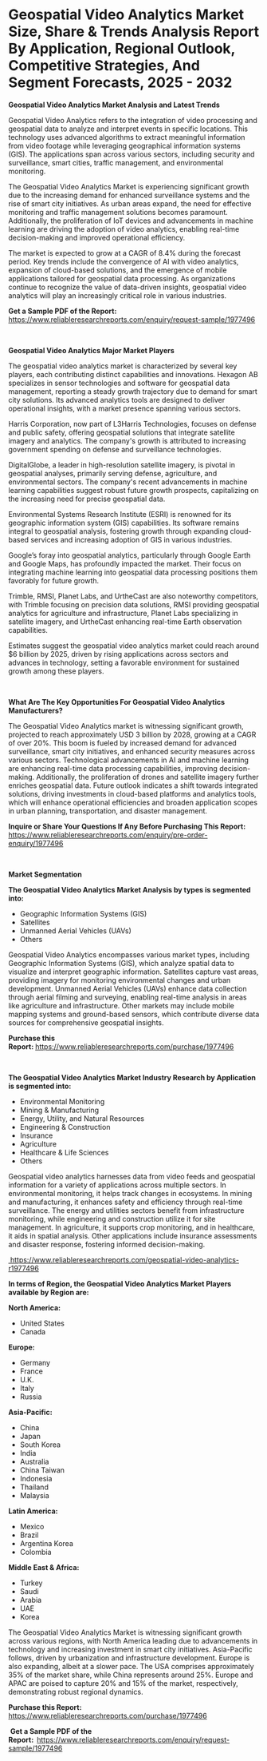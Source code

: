 <p><h1>Geospatial Video Analytics Market Size, Share & Trends Analysis Report By Application, Regional Outlook, Competitive Strategies, And Segment Forecasts, 2025 - 2032</h1></p><p><strong>Geospatial Video Analytics Market Analysis and Latest Trends</strong></p>
<p><p>Geospatial Video Analytics refers to the integration of video processing and geospatial data to analyze and interpret events in specific locations. This technology uses advanced algorithms to extract meaningful information from video footage while leveraging geographical information systems (GIS). The applications span across various sectors, including security and surveillance, smart cities, traffic management, and environmental monitoring.</p><p>The Geospatial Video Analytics Market is experiencing significant growth due to the increasing demand for enhanced surveillance systems and the rise of smart city initiatives. As urban areas expand, the need for effective monitoring and traffic management solutions becomes paramount. Additionally, the proliferation of IoT devices and advancements in machine learning are driving the adoption of video analytics, enabling real-time decision-making and improved operational efficiency.</p><p>The market is expected to grow at a CAGR of 8.4% during the forecast period. Key trends include the convergence of AI with video analytics, expansion of cloud-based solutions, and the emergence of mobile applications tailored for geospatial data processing. As organizations continue to recognize the value of data-driven insights, geospatial video analytics will play an increasingly critical role in various industries.</p></p>
<p><strong>Get a Sample PDF of the Report:&nbsp;</strong> <a href="https://www.reliableresearchreports.com/enquiry/request-sample/1977496?utm_campaign=3086&utm_medium=2&utm_source=Github&utm_content=ia&utm_term=13042025&utm_id=geospatial-video-analytics">https://www.reliableresearchreports.com/enquiry/request-sample/1977496</a></p>
<p>&nbsp;</p>
<p><strong>Geospatial Video Analytics Major Market Players</strong></p>
<p><p>The geospatial video analytics market is characterized by several key players, each contributing distinct capabilities and innovations. Hexagon AB specializes in sensor technologies and software for geospatial data management, reporting a steady growth trajectory due to demand for smart city solutions. Its advanced analytics tools are designed to deliver operational insights, with a market presence spanning various sectors.</p><p>Harris Corporation, now part of L3Harris Technologies, focuses on defense and public safety, offering geospatial solutions that integrate satellite imagery and analytics. The company's growth is attributed to increasing government spending on defense and surveillance technologies. </p><p>DigitalGlobe, a leader in high-resolution satellite imagery, is pivotal in geospatial analyses, primarily serving defense, agriculture, and environmental sectors. The company's recent advancements in machine learning capabilities suggest robust future growth prospects, capitalizing on the increasing need for precise geospatial data.</p><p>Environmental Systems Research Institute (ESRI) is renowned for its geographic information system (GIS) capabilities. Its software remains integral to geospatial analysis, fostering growth through expanding cloud-based services and increasing adoption of GIS in various industries.</p><p>Google’s foray into geospatial analytics, particularly through Google Earth and Google Maps, has profoundly impacted the market. Their focus on integrating machine learning into geospatial data processing positions them favorably for future growth.</p><p>Trimble, RMSI, Planet Labs, and UrtheCast are also noteworthy competitors, with Trimble focusing on precision data solutions, RMSI providing geospatial analytics for agriculture and infrastructure, Planet Labs specializing in satellite imagery, and UrtheCast enhancing real-time Earth observation capabilities.</p><p>Estimates suggest the geospatial video analytics market could reach around $6 billion by 2025, driven by rising applications across sectors and advances in technology, setting a favorable environment for sustained growth among these players.</p></p>
<p>&nbsp;</p>
<p><strong>What Are The Key Opportunities For Geospatial Video Analytics Manufacturers?</strong></p>
<p><p>The Geospatial Video Analytics market is witnessing significant growth, projected to reach approximately USD 3 billion by 2028, growing at a CAGR of over 20%. This boom is fueled by increased demand for advanced surveillance, smart city initiatives, and enhanced security measures across various sectors. Technological advancements in AI and machine learning are enhancing real-time data processing capabilities, improving decision-making. Additionally, the proliferation of drones and satellite imagery further enriches geospatial data. Future outlook indicates a shift towards integrated solutions, driving investments in cloud-based platforms and analytics tools, which will enhance operational efficiencies and broaden application scopes in urban planning, transportation, and disaster management.</p></p>
<p><strong>Inquire or Share Your Questions If Any Before Purchasing This Report:</strong> <a href="https://www.reliableresearchreports.com/enquiry/pre-order-enquiry/1977496?utm_campaign=3086&utm_medium=2&utm_source=Github&utm_content=ia&utm_term=13042025&utm_id=geospatial-video-analytics">https://www.reliableresearchreports.com/enquiry/pre-order-enquiry/1977496</a></p>
<p>&nbsp;</p>
<p><strong>Market Segmentation</strong></p>
<p><strong>The Geospatial Video Analytics Market Analysis by types is segmented into:</strong></p>
<p><ul><li>Geographic Information Systems (GIS)</li><li>Satellites</li><li>Unmanned Aerial Vehicles (UAVs)</li><li>Others</li></ul></p>
<p><p>Geospatial Video Analytics encompasses various market types, including Geographic Information Systems (GIS), which analyze spatial data to visualize and interpret geographic information. Satellites capture vast areas, providing imagery for monitoring environmental changes and urban development. Unmanned Aerial Vehicles (UAVs) enhance data collection through aerial filming and surveying, enabling real-time analysis in areas like agriculture and infrastructure. Other markets may include mobile mapping systems and ground-based sensors, which contribute diverse data sources for comprehensive geospatial insights.</p></p>
<p><strong>Purchase this Report:&nbsp;</strong><a href="https://www.reliableresearchreports.com/purchase/1977496?utm_campaign=3086&utm_medium=2&utm_source=Github&utm_content=ia&utm_term=13042025&utm_id=geospatial-video-analytics">https://www.reliableresearchreports.com/purchase/1977496</a></p>
<p>&nbsp;</p>
<p><strong>The Geospatial Video Analytics Market Industry Research by Application is segmented into:</strong></p>
<p><ul><li>Environmental Monitoring</li><li>Mining & Manufacturing</li><li>Energy, Utility, and Natural Resources</li><li>Engineering & Construction</li><li>Insurance</li><li>Agriculture</li><li>Healthcare & Life Sciences</li><li>Others</li></ul></p>
<p><p>Geospatial video analytics harnesses data from video feeds and geospatial information for a variety of applications across multiple sectors. In environmental monitoring, it helps track changes in ecosystems. In mining and manufacturing, it enhances safety and efficiency through real-time surveillance. The energy and utilities sectors benefit from infrastructure monitoring, while engineering and construction utilize it for site management. In agriculture, it supports crop monitoring, and in healthcare, it aids in spatial analysis. Other applications include insurance assessments and disaster response, fostering informed decision-making.</p></p>
<p><a href="https://www.reliableresearchreports.com/geospatial-video-analytics-r1977496?utm_campaign=3086&utm_medium=2&utm_source=Github&utm_content=ia&utm_term=13042025&utm_id=geospatial-video-analytics">&nbsp;https://www.reliableresearchreports.com/geospatial-video-analytics-r1977496</a></p>
<p><strong>In terms of Region, the Geospatial Video Analytics Market Players available by Region are:</strong></p>
<p>
    <p> <strong> North America: </strong>
        <ul>
            <li>United States</li>
            <li>Canada</li>
        </ul>
        </p> 
    <p> <strong> Europe: </strong>
        <ul>
            <li>Germany</li>
            <li>France</li>
            <li>U.K.</li>
            <li>Italy</li>
            <li>Russia</li>
        </ul>
        </p> 
    <p> <strong> Asia-Pacific: </strong>
        <ul>
            <li>China</li>
            <li>Japan</li>
            <li>South Korea</li>
            <li>India</li>
            <li>Australia</li>
            <li>China Taiwan</li>
            <li>Indonesia</li>
            <li>Thailand</li>
            <li>Malaysia</li>
        </ul>
        </p> 
    <p> <strong> Latin America: </strong>
        <ul>
            <li>Mexico</li>
            <li>Brazil</li>
            <li>Argentina Korea</li>
            <li>Colombia</li>
        </ul>
        </p> 
    <p> <strong> Middle East & Africa: </strong>
        <ul>
            <li>Turkey</li>
            <li>Saudi</li>
            <li>Arabia</li>
            <li>UAE</li>
            <li>Korea</li>
        </ul>
    </p>
    </p>
<p><p>The Geospatial Video Analytics Market is witnessing significant growth across various regions, with North America leading due to advancements in technology and increasing investment in smart city initiatives. Asia-Pacific follows, driven by urbanization and infrastructure development. Europe is also expanding, albeit at a slower pace. The USA comprises approximately 35% of the market share, while China represents around 25%. Europe and APAC are poised to capture 20% and 15% of the market, respectively, demonstrating robust regional dynamics.</p></p>
<p><strong>Purchase this Report: </strong><a href="https://www.reliableresearchreports.com/purchase/1977496?utm_campaign=3086&utm_medium=2&utm_source=Github&utm_content=ia&utm_term=13042025&utm_id=geospatial-video-analytics">https://www.reliableresearchreports.com/purchase/1977496</a></p>
<p>&nbsp;<strong>Get a Sample PDF of the Report:&nbsp;&nbsp;</strong><a href="https://www.reliableresearchreports.com/enquiry/request-sample/1977496?utm_campaign=3086&utm_medium=2&utm_source=Github&utm_content=ia&utm_term=13042025&utm_id=geospatial-video-analytics">https://www.reliableresearchreports.com/enquiry/request-sample/1977496</a></p>
<p><strong></strong></p>
<p><p></p><p></p><p></p></p>